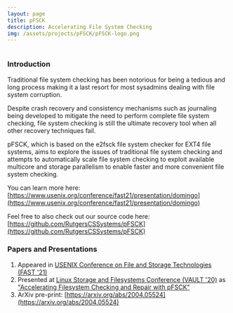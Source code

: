 ```yaml
---
layout: page
title: pFSCK
description: Accelerating File System Checking
img: /assets/projects/pFSCK/pFSCK-logo.png
---
```



<div class="img_row">
    <img class="col three left" src="{{ site.baseurl }}/assets/projects/pFSCK/pFSCK-banner.png" alt="" title="pFSCK banner"/>
</div>

### Introduction

Traditional file system checking has been notorious for being a tedious and long process making it a last resort for most sysadmins dealing with file system corruption.

Despite crash recovery and consistency mechanisms such as journaling being developed to mitigate the need to perform complete file system checking, file system checking is still the ultimate recovery tool when all other recovery techniques fail.

pFSCK, which is based on the e2fsck file system checker for EXT4 file systems, aims to explore the issues of traditional file system checking and attempts to automatically scale file system checking to exploit available multicore and storage parallelism to enable faster and more convenient file system checking.

You can learn more here: [https://www.usenix.org/conference/fast21/presentation/domingo](https://www.usenix.org/conference/fast21/presentation/domingo)

Feel free to also check out our source code here: 
[https://github.com/RutgersCSSystems/pFSCK](https://github.com/RutgersCSSystems/pFSCK)

### Papers and Presentations
1. Appeared in [USENIX Conference on File and Storage Technologies (FAST '21)](https://www.usenix.org/conference/fast21)
2. Presented at [Linux Storage and Filesystems Conference (VAULT '20)](https://www.usenix.org/conference/vault20) as ["Accelerating Filesystem Checking and Repair with pFSCK"](https://www.usenix.org/conference/vault20/presentation/domingo)
3. ArXiv pre-print: [https://arxiv.org/abs/2004.05524](https://arxiv.org/abs/2004.05524)
